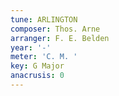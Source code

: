 ```yaml
---
tune: ARLINGTON
composer: Thos. Arne
arranger: F. E. Belden
year: '-'
meter: 'C. M. '
key: G Major
anacrusis: 0
---
```

